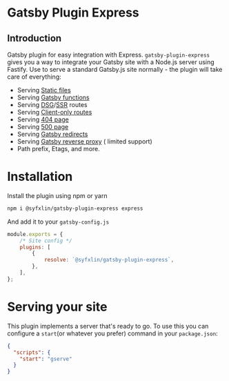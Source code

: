 # Gatsby Plugin Express

## Introduction

Gatsby plugin for easy integration with Express. `gatsby-plugin-express` gives you a way to integrate your Gatsby site
with a Node.js server using Fastify. Use to serve a standard Gatsby.js site normally - the plugin will take care of
everything:

- Serving [Static files](https://www.gatsbyjs.com/docs/caching/#static-files)
- Serving [Gatsby functions](https://www.gatsbyjs.com/docs/reference/functions/)
- Serving [DSG](https://www.gatsbyjs.com/docs/reference/rendering-options/deferred-static-generation/)/[SSR](https://www.gatsbyjs.com/docs/reference/rendering-options/server-side-rendering/)
routes
- Serving [Client-only routes](https://www.gatsbyjs.com/docs/how-to/routing/client-only-routes-and-user-authentication)
- Serving [404 page](https://www.gatsbyjs.com/docs/how-to/adding-common-features/add-404-page/)
- Serving [500 page](https://www.gatsbyjs.com/docs/how-to/adding-common-features/add-500-page/)
- Serving [Gatsby redirects](https://www.gatsbyjs.com/docs/reference/config-files/actions/#createRedirect)
- Serving [Gatsby reverse proxy](https://support.gatsbyjs.com/hc/en-us/articles/1500003051241-Working-with-Redirects-and-Rewrites) (
limited support)
- Path prefix, Etags, and more.

# Installation

Install the plugin using npm or yarn

```sh
npm i @syfxlin/gatsby-plugin-express express
```

And add it to your `gatsby-config.js`

```js
module.exports = {
    /* Site config */
    plugins: [
        {
            resolve: `@syfxlin/gatsby-plugin-express`,
        },
    ],
};
```

# Serving your site

This plugin implements a server that's ready to go. To use this you can configure a `start`(or whatever you prefer)
command in your `package.json`:

```json
{
  "scripts": {
    "start": "gserve"
  }
}
```
